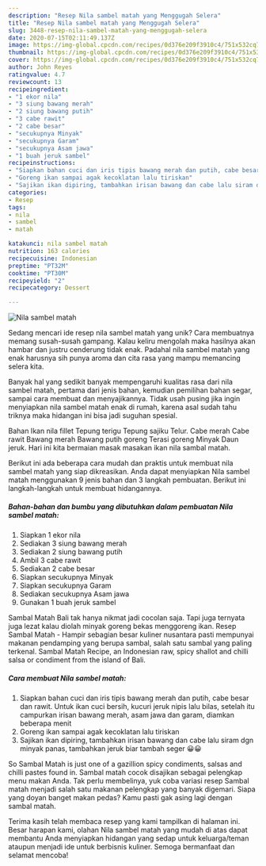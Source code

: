 ```yaml
---
description: "Resep Nila sambel matah yang Menggugah Selera"
title: "Resep Nila sambel matah yang Menggugah Selera"
slug: 3448-resep-nila-sambel-matah-yang-menggugah-selera
date: 2020-07-15T02:11:49.137Z
image: https://img-global.cpcdn.com/recipes/0d376e209f3910c4/751x532cq70/nila-sambel-matah-foto-resep-utama.jpg
thumbnail: https://img-global.cpcdn.com/recipes/0d376e209f3910c4/751x532cq70/nila-sambel-matah-foto-resep-utama.jpg
cover: https://img-global.cpcdn.com/recipes/0d376e209f3910c4/751x532cq70/nila-sambel-matah-foto-resep-utama.jpg
author: John Reyes
ratingvalue: 4.7
reviewcount: 13
recipeingredient:
- "1 ekor nila"
- "3 siung bawang merah"
- "2 siung bawang putih"
- "3 cabe rawit"
- "2 cabe besar"
- "secukupnya Minyak"
- "secukupnya Garam"
- "secukupnya Asam jawa"
- "1 buah jeruk sambel"
recipeinstructions:
- "Siapkan bahan cuci dan iris tipis bawang merah dan putih, cabe besar dan rawit. Untuk ikan cuci bersih, kucuri jeruk nipis lalu bilas, setelah itu campurkan irisan bawang merah, asam jawa dan garam, diamkan beberapa menit"
- "Goreng ikan sampai agak kecoklatan lalu tiriskan"
- "Sajikan ikan dipiring, tambahkan irisan bawang dan cabe lalu siram dgn minyak panas, tambahkan jeruk biar tambah seger 😀😀"
categories:
- Resep
tags:
- nila
- sambel
- matah

katakunci: nila sambel matah 
nutrition: 163 calories
recipecuisine: Indonesian
preptime: "PT32M"
cooktime: "PT30M"
recipeyield: "2"
recipecategory: Dessert

---
```



![Nila sambel matah](https://img-global.cpcdn.com/recipes/0d376e209f3910c4/751x532cq70/nila-sambel-matah-foto-resep-utama.jpg)

Sedang mencari ide resep nila sambel matah yang unik? Cara membuatnya memang susah-susah gampang. Kalau keliru mengolah maka hasilnya akan hambar dan justru cenderung tidak enak. Padahal nila sambel matah yang enak harusnya sih punya aroma dan cita rasa yang mampu memancing selera kita.

Banyak hal yang sedikit banyak mempengaruhi kualitas rasa dari nila sambel matah, pertama dari jenis bahan, kemudian pemilihan bahan segar, sampai cara membuat dan menyajikannya. Tidak usah pusing jika ingin menyiapkan nila sambel matah enak di rumah, karena asal sudah tahu triknya maka hidangan ini bisa jadi suguhan spesial.

Bahan Ikan nila fillet Tepung terigu Tepung sajiku Telur. Cabe merah Cabe rawit Bawang merah Bawang putih goreng Terasi goreng Minyak Daun jeruk. Hari ini kita bermaian masak masakan ikan nila sambal matah.


Berikut ini ada beberapa cara mudah dan praktis untuk membuat nila sambel matah yang siap dikreasikan. Anda dapat menyiapkan Nila sambel matah menggunakan 9 jenis bahan dan 3 langkah pembuatan. Berikut ini langkah-langkah untuk membuat hidangannya.

<!--inarticleads1-->

##### Bahan-bahan dan bumbu yang dibutuhkan dalam pembuatan Nila sambel matah:

1. Siapkan 1 ekor nila
1. Sediakan 3 siung bawang merah
1. Sediakan 2 siung bawang putih
1. Ambil 3 cabe rawit
1. Sediakan 2 cabe besar
1. Siapkan secukupnya Minyak
1. Siapkan secukupnya Garam
1. Sediakan secukupnya Asam jawa
1. Gunakan 1 buah jeruk sambel


Sambal Matah Bali tak hanya nikmat jadi cocolan saja. Tapi juga ternyata juga lezat kalau diolah minyak goreng bekas menggoreng ikan. Resep Sambal Matah - Hampir sebagian besar kuliner nusantara pasti mempunyai makanan pendamping yang berupa sambal, salah satu sambal yang paling terkenal. Sambal Matah Recipe, an Indonesian raw, spicy shallot and chilli salsa or condiment from the island of Bali. 

<!--inarticleads2-->

##### Cara membuat Nila sambel matah:

1. Siapkan bahan cuci dan iris tipis bawang merah dan putih, cabe besar dan rawit. Untuk ikan cuci bersih, kucuri jeruk nipis lalu bilas, setelah itu campurkan irisan bawang merah, asam jawa dan garam, diamkan beberapa menit
1. Goreng ikan sampai agak kecoklatan lalu tiriskan
1. Sajikan ikan dipiring, tambahkan irisan bawang dan cabe lalu siram dgn minyak panas, tambahkan jeruk biar tambah seger 😀😀


So Sambal Matah is just one of a gazillion spicy condiments, salsas and chilli pastes found in. Sambal matah cocok disajikan sebagai pelengkap menu makan Anda. Tak perlu membelinya, yuk coba variasi resep Sambal matah menjadi salah satu makanan pelengkap yang banyak digemari. Siapa yang doyan banget makan pedas? Kamu pasti gak asing lagi dengan sambal matah. 

Terima kasih telah membaca resep yang kami tampilkan di halaman ini. Besar harapan kami, olahan Nila sambel matah yang mudah di atas dapat membantu Anda menyiapkan hidangan yang sedap untuk keluarga/teman ataupun menjadi ide untuk berbisnis kuliner. Semoga bermanfaat dan selamat mencoba!
